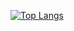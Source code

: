 [![Top Langs](https://github-readme-stats.vercel.app/api/top-langs/?username=nibo164
)](https://github.com/anuraghazra/github-readme-stats)
